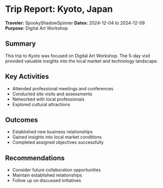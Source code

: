 # Trip Report: Kyoto, Japan

**Traveler:** SpookyShadowSpinner
**Dates:** 2024-12-04 to 2024-12-09
**Purpose:** Digital Art Workshop

## Summary
This trip to Kyoto was focused on Digital Art Workshop. The 5-day visit provided valuable insights into the local market and technology landscape.

## Key Activities
- Attended professional meetings and conferences
- Conducted site visits and assessments
- Networked with local professionals
- Explored cultural attractions

## Outcomes
- Established new business relationships
- Gained insights into local market conditions
- Completed assigned objectives successfully

## Recommendations
- Consider future collaboration opportunities
- Maintain established relationships
- Follow up on discussed initiatives
